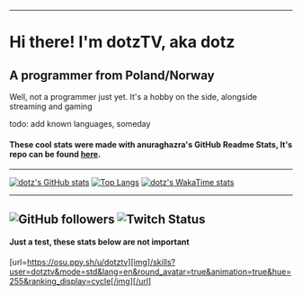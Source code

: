 ----------------------------------------------------------------------------

# Hi there! I'm dotzTV, aka dotz
## A programmer from Poland/Norway
Well, not a programmer just yet. It's a hobby on the side, alongside streaming and gaming

todo: add known languages, someday

#### These cool stats were made with anuraghazra's GitHub Readme Stats, It's repo can be found [here](https://github.com/anuraghazra/github-readme-stats).
----------------------------------------------------------------------------

[![dotz's GitHub stats](https://github-readme-stats.vercel.app/api?username=dotzTV&theme=midnight-purple&hide=prs,issues&count_private=true&show_icons=true&include_all_commits=true&rank_icon=percentile)](https://github.com/anuraghazra/github-readme-stats)
[![Top Langs](https://github-readme-stats.vercel.app/api/top-langs/?username=dotzTV&layout=donut&theme=midnight-purple)](https://github.com/anuraghazra/github-readme-stats)
[![dotz's WakaTime stats](https://github-readme-stats.vercel.app/api/wakatime?username=dotz&theme=midnight-purple)](https://github.com/anuraghazra/github-readme-stats)
 
---------------------------------------------------------------------------
![GitHub followers](https://img.shields.io/github/followers/dotztv?color=i&style=for-the-badge)
![Twitch Status](https://img.shields.io/twitch/status/tvdotz?style=for-the-badge)
---------------------------------------------------------------------------
#### Just a test, these stats below are not important
[url=https://osu.ppy.sh/u/dotztv][img]/skills?user=dotztv&mode=std&lang=en&round_avatar=true&animation=true&hue=255&ranking_display=cycle[/img][/url]
